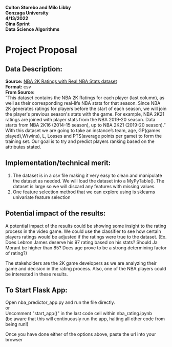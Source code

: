 **Colton Storebo and Milo Libby**  
**Gonzaga University**  
**4/13/2022**  
**Gina Sprint**  
**Data Science Algorithms** 

# Project Proposal

## Data Description:  
**Source:** [NBA 2K Ratings with Real NBA Stats dataset](https://www.kaggle.com/datasets/willyiamyu/nba-2k-ratings-with-real-nba-stats?resource=download)  
**Format:** csv  
**From Source:**  
“This dataset contains the NBA 2K Ratings for each player (last column), as well as their corresponding real-life NBA stats for that season. Since NBA 2K generates ratings for players before the start of each season, we will join the player's previous season's stats with the game. For example, NBA 2K21 ratings are joined with player stats from the NBA 2019-20 season.
Data starts from NBA 2K16 (2014-15 season), up to NBA 2K21 (2019-20 season).”  
With this dataset we are going to take an instance’s team, age, GP(games played),W(wins), L, Losses and PTS(average points per game) to form the training set. Our goal is to try and predict players ranking based on the attributes stated.

## Implementation/technical merit:  
1. The dataset is in a csv file making it very easy to clean and manipulate the dataset as needed.  We will load the dataset into a MyPyTable(). The dataset is large so we will discard any features with missing values.
1. One feature selection method that we can explore using is sklearns univariate feature selection

## Potential impact of the results:  
A potential impact of the results could be showing some insight to the rating process in the video game. We could use the classifier to see how certain players ratings would be adjusted if the ratings were true to the dataset. (Ex. Does Lebron James deserve his 97 rating based on his stats? Should Ja Morant be higher than 85? Does age prove to be a strong determining factor of rating?)

The stakeholders are the 2K game developers as we are analyzing their game and decision in the rating process.  Also, one of the NBA players could be interested in these results.

## To Start Flask App:  
Open nba_predictor_app.py and run the file directly.  
or  
Uncomment "start_app()" in the last code cell within nba_rating.ipynb  
(be aware that this will continuously run the app, halting all other code from being run!)

Once you have done either of the options above, paste the url into your browser
